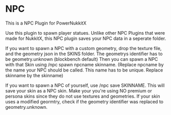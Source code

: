 # NPC

This is a NPC Plugin for PowerNukkitX

Use this plugin to spawn player statues. 
Unlike other NPC Plugins that were made for NukkitX, this NPC plugin saves your NPC data in a seperate folder.

If you want to spawn a NPC with a custom geometry, drop the texture file, and the geometry json in the SKINS folder. The geometrys identifier has to be geometry.unknown (blockbench default)
Then you can spawn a NPC with that Skin using /npc spawn npcname skinname. (Replace npcname by the name your NPC should be called. This name has to be unique. Replace skinname by the skinname)

If you want to spawn a NPC of yourself, use /npc save SKINNAME. This will save your skin as a NPC skin. Make your you're using NO premium or persona skins since they do not use textures and geometries.
If your skin uses a modified geormtry, check if the geometry identifier was replaced to geometry.unknown. 
